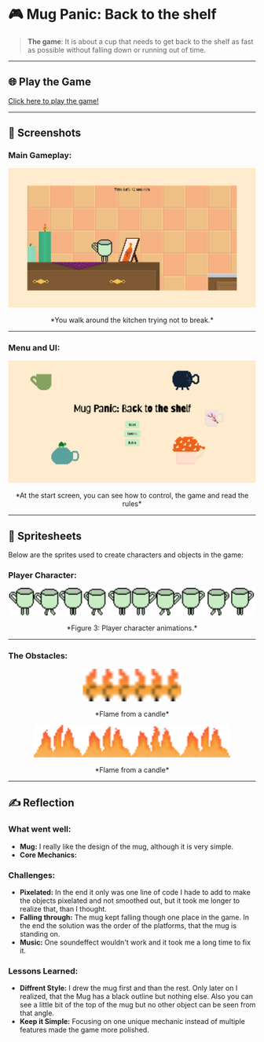 # 🎮 **Mug Panic: Back to the shelf** 

> **The game**: It is about a cup that needs to get back to the shelf as fast as possible without falling down or running out of time.
> 

---

## 🌐 **Play the Game**
[Click here to play the game!](https://your-github-username.github.io/repository-name)

---

## 📸 **Screenshots**

### Main Gameplay:
<div style="text-align: center;">
  <img src="gameplay.png" alt="Gameplay Screenshot" width="600">
  <p>*You walk around the kitchen trying not to break.*</p>
</div>

---

### Menu and UI:
<div style="text-align: center;">
  <img src="startscreen.png" alt="Menu UI Screenshot" width="600">
  <p>*At the start screen, you can see how to control, the game and read the rules*</p>
</div>

---

## 🎨 **Spritesheets**
Below are the sprites used to create characters and objects in the game:

### Player Character:
<div style="text-align: center;">
  <img src="images/ahhhhh.png" alt="Player Spritesheet" width="500">
  <p>*Figure 3: Player character animations.*</p>
</div>

---

### The Obstacles:
<div style="text-align: center;">
  <img src="images/fire.png" alt="Flame" width="200">
  <p>*Flame from a candle*</p>
  <img src="images/fireg.png" alt="Fire" width="400">
  <p>*Flame from a candle*</p>
</div>

---

## ✍️ **Reflection**

### What went well:
- **Mug:** I really like the design of the mug, although it is very simple.
- **Core Mechanics:**

### Challenges:
- **Pixelated:** In the end it only was one line of code I hade to add to make the objects pixelated and not smoothed out, but it took me longer to realize that, than I thought.
- **Falling through:** The mug kept falling though one place in the game. In the end the solution was the order of the platforms, that the mug is standing on.
- **Music:** One soundeffect wouldn't work and it took me a long time to fix it.

### Lessons Learned:
- **Diffrent Style:** I drew the mug first and than the rest. Only later on I realized, that the Mug has a black outline but nothing else. Also you can see a little bit of the top of the mug but no other object can be seen from that angle.
- **Keep it Simple:** Focusing on one unique mechanic instead of multiple features made the game more polished.
